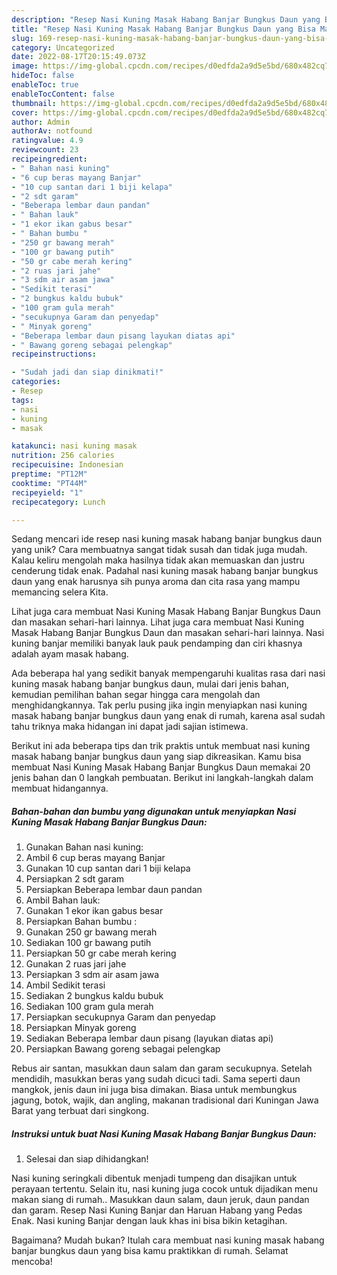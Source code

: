 ```yaml
---
description: "Resep Nasi Kuning Masak Habang Banjar Bungkus Daun yang Bisa Manjain Lidah"
title: "Resep Nasi Kuning Masak Habang Banjar Bungkus Daun yang Bisa Manjain Lidah"
slug: 169-resep-nasi-kuning-masak-habang-banjar-bungkus-daun-yang-bisa-manjain-lidah
category: Uncategorized
date: 2022-08-17T20:15:49.073Z
image: https://img-global.cpcdn.com/recipes/d0edfda2a9d5e5bd/680x482cq70/nasi-kuning-masak-habang-banjar-bungkus-daun-foto-resep-utama.jpg
hideToc: false
enableToc: true
enableTocContent: false
thumbnail: https://img-global.cpcdn.com/recipes/d0edfda2a9d5e5bd/680x482cq70/nasi-kuning-masak-habang-banjar-bungkus-daun-foto-resep-utama.jpg
cover: https://img-global.cpcdn.com/recipes/d0edfda2a9d5e5bd/680x482cq70/nasi-kuning-masak-habang-banjar-bungkus-daun-foto-resep-utama.jpg
author: Admin
authorAv: notfound
ratingvalue: 4.9
reviewcount: 23
recipeingredient:
- " Bahan nasi kuning"
- "6 cup beras mayang Banjar"
- "10 cup santan dari 1 biji kelapa"
- "2 sdt garam"
- "Beberapa lembar daun pandan"
- " Bahan lauk"
- "1 ekor ikan gabus besar"
- " Bahan bumbu "
- "250 gr bawang merah"
- "100 gr bawang putih"
- "50 gr cabe merah kering"
- "2 ruas jari jahe"
- "3 sdm air asam jawa"
- "Sedikit terasi"
- "2 bungkus kaldu bubuk"
- "100 gram gula merah"
- "secukupnya Garam dan penyedap"
- " Minyak goreng"
- "Beberapa lembar daun pisang layukan diatas api"
- " Bawang goreng sebagai pelengkap"
recipeinstructions:

- "Sudah jadi dan siap dinikmati!"
categories:
- Resep
tags:
- nasi
- kuning
- masak

katakunci: nasi kuning masak 
nutrition: 256 calories
recipecuisine: Indonesian
preptime: "PT12M"
cooktime: "PT44M"
recipeyield: "1"
recipecategory: Lunch

---
```





Sedang mencari ide resep nasi kuning masak habang banjar bungkus daun yang unik? Cara membuatnya sangat tidak susah dan tidak juga mudah. Kalau keliru mengolah maka hasilnya tidak akan memuaskan dan justru cenderung tidak enak. Padahal nasi kuning masak habang banjar bungkus daun yang enak harusnya sih punya aroma dan cita rasa yang mampu memancing selera Kita.





Lihat juga cara membuat Nasi Kuning Masak Habang Banjar Bungkus Daun dan masakan sehari-hari lainnya. Lihat juga cara membuat Nasi Kuning Masak Habang Banjar Bungkus Daun dan masakan sehari-hari lainnya. Nasi kuning banjar memiliki banyak lauk pauk pendamping dan ciri khasnya adalah ayam masak habang.

Ada beberapa hal yang sedikit banyak mempengaruhi kualitas rasa dari nasi kuning masak habang banjar bungkus daun, mulai dari jenis bahan, kemudian pemilihan bahan segar hingga cara mengolah dan menghidangkannya. Tak perlu pusing jika ingin menyiapkan nasi kuning masak habang banjar bungkus daun yang enak di rumah, karena asal sudah tahu triknya maka hidangan ini dapat jadi sajian istimewa.






Berikut ini ada beberapa tips dan trik praktis untuk membuat nasi kuning masak habang banjar bungkus daun yang siap dikreasikan. Kamu bisa membuat Nasi Kuning Masak Habang Banjar Bungkus Daun memakai 20 jenis bahan dan 0 langkah pembuatan. Berikut ini langkah-langkah dalam membuat hidangannya.

<!--inarticleads1-->

##### Bahan-bahan dan bumbu yang digunakan untuk menyiapkan Nasi Kuning Masak Habang Banjar Bungkus Daun:

1. Gunakan  Bahan nasi kuning:
1. Ambil 6 cup beras mayang Banjar
1. Gunakan 10 cup santan dari 1 biji kelapa
1. Persiapkan 2 sdt garam
1. Persiapkan Beberapa lembar daun pandan
1. Ambil  Bahan lauk:
1. Gunakan 1 ekor ikan gabus besar
1. Persiapkan  Bahan bumbu :
1. Gunakan 250 gr bawang merah
1. Sediakan 100 gr bawang putih
1. Persiapkan 50 gr cabe merah kering
1. Gunakan 2 ruas jari jahe
1. Persiapkan 3 sdm air asam jawa
1. Ambil Sedikit terasi
1. Sediakan 2 bungkus kaldu bubuk
1. Sediakan 100 gram gula merah
1. Persiapkan secukupnya Garam dan penyedap
1. Persiapkan  Minyak goreng
1. Sediakan Beberapa lembar daun pisang (layukan diatas api)
1. Persiapkan  Bawang goreng sebagai pelengkap


Rebus air santan, masukkan daun salam dan garam secukupnya. Setelah mendidih, masukkan beras yang sudah dicuci tadi. Sama seperti daun mangkok, jenis daun ini juga bisa dimakan. Biasa untuk membungkus jagung, botok, wajik, dan angling, makanan tradisional dari Kuningan Jawa Barat yang terbuat dari singkong. 

<!--inarticleads2-->

##### Instruksi untuk buat Nasi Kuning Masak Habang Banjar Bungkus Daun:


1. Selesai dan siap dihidangkan!

Nasi kuning seringkali dibentuk menjadi tumpeng dan disajikan untuk perayaan tertentu. Selain itu, nasi kuning juga cocok untuk dijadikan menu makan siang di rumah.. Masukkan daun salam, daun jeruk, daun pandan dan garam. Resep Nasi Kuning Banjar dan Haruan Habang yang Pedas Enak. Nasi kuning Banjar dengan lauk khas ini bisa bikin ketagihan. 

Bagaimana? Mudah bukan? Itulah cara membuat nasi kuning masak habang banjar bungkus daun yang bisa kamu praktikkan di rumah. Selamat mencoba!
